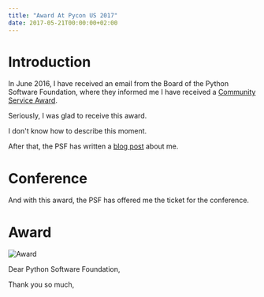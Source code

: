 ```yaml
---
title: "Award At Pycon US 2017"
date: 2017-05-21T00:00:00+02:00
---
```


# Introduction

In June 2016, I have received an email from the Board of the Python Software Foundation, where they informed me I have received a [Community Service Award](https://www.python.org/community/awards/psf-awards/#june-2016).

Seriously, I was glad to receive this award.

I don't know how to describe this moment.

After that, the PSF has written a [blog post](http://pyfound.blogspot.be/2016/08/in-beginning-there-was-one-python-group.html) about me.

# Conference

And with this award, the PSF has offered me the ticket for the conference.

# Award

![Award](https://pbs.twimg.com/media/DAXg5FuUIAAohWd.jpg)

Dear Python Software Foundation,

Thank you so much,
